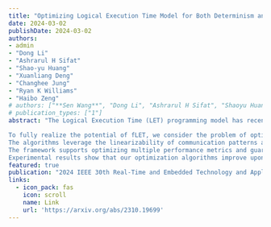 ```yaml
---
title: "Optimizing Logical Execution Time Model for Both Determinism and Low Latency"
date: 2024-03-02
publishDate: 2024-03-02
authors: 
- admin 
- "Dong Li"
- "Ashrarul H Sifat"
- "Shao-yu Huang"
- "Xuanliang Deng"
- "Changhee Jung"
- "Ryan K Williams"
- "Haibo Zeng"
# authors: ["**Sen Wang**", "Dong Li", "Ashrarul H Sifat", "Shaoyu Huang", "Xuanliang Deng",  "Changhee Jung",  "Ryan Williams", "Haibo Zeng"]
# publication_types: ["1"]
abstract: "The Logical Execution Time (LET) programming model has recently received considerable attention, particularly because of its timing and dataflow determinism. In LET, task computation appears always to take the same amount of time (called the task's LET interval), and the task reads (resp. writes) at the beginning (resp. end) of the interval. Compared to other communication mechanisms, such as implicit communication and Dynamic Buffer Protocol (DBP), LET performs worse on many metrics, such as end-to-end latency (including reaction time and data age) and time disparity jitter. Compared with the default LET setting, the flexible LET (fLET) model shrinks the LET interval while still guaranteeing schedulability by introducing the virtual offset to defer the read operation and using the virtual deadline to move up the write operation. Therefore, fLET has the potential to significantly improve the end-to-end timing performance while keeping the benefits of deterministic behavior on timing and dataflow.  

To fully realize the potential of fLET, we consider the problem of optimizing the assignments of its virtual offsets and deadlines. We propose new abstractions to describe the task communication pattern and new optimization algorithms to explore the solution space efficiently. 
The algorithms leverage the linearizability of communication patterns and utilize symbolic operations to achieve efficient optimization while providing a theoretical guarantee. 
The framework supports optimizing multiple performance metrics and guarantees bounded suboptimality when optimizing end-to-end latency.
Experimental results show that our optimization algorithms improve upon the default LET and its existing extensions and significantly outperform implicit communication and DBP in terms of various metrics, such as end-to-end latency, time disparity, and its jitter."
featured: true
publication: "2024 IEEE 30th Real-Time and Embedded Technology and Applications Symposium (**RTAS**)"
links:
  - icon_pack: fas
    icon: scroll
    name: Link
    url: 'https://arxiv.org/abs/2310.19699'
---
```

